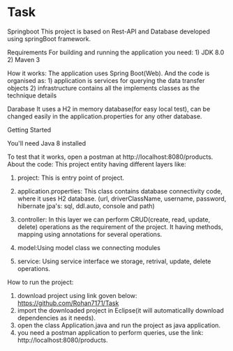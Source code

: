 # Task
Springboot
This project is based on Rest-API and Database developed using springBoot framework.

Requirements
For building and running the application you need:
    1) JDK 8.0
    2) Maven 3

How it works:
The application uses Spring Boot(Web).
And the code is organised as:
    1) application is services for querying the data transfer objects
    2) infrastructure contains all the implements classes as the technique details

Darabase
It uses a H2 in memory database(for easy local test), can be changed easily in the application.properties for any other database.

Getting Started

You'll need Java 8 installed

To test that it works, open a postman at  http://localhost:8080/products.
About the code:
This project entity having different layers like:
 1) project:
	This is entry point of project.
 
 2) application.properties:
	This class contains database connectivity code, where it uses H2 database.
	  (url, driverClassName, username, password, 
	   hibernate jpa's: sql, ddl.auto, console and path)

 3) controller:
	In this layer we can perform CRUD(create, read, update, delete) operations
	  as the requirement of the project. It having methods, mapping using annotations
	  for several operations.
    
  4) model:Using model class we connecting modules
  
   5) service:
	Using service interface we  storage, retrival, update, delete operations. 
  
  How to run the project:
 1) download project using link goven below:
   https://github.com/Rohan7171/Task
 2) import the downloaded project in Eclipse(it will automaticallly download dependencies as it needs).
 3) open the class Application.java and run the project as java application.
 4) you need a postman application to perform queries, 
    use the link: http://localhost:8080/products.
